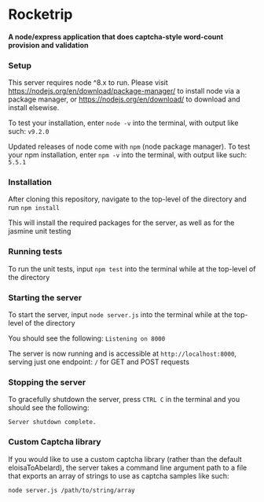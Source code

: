# Rocketrip
#### A node/express application that does captcha-style word-count provision and validation

### Setup
This server requires node ^8.x to run. Please visit <https://nodejs.org/en/download/package-manager/> to install node via a package manager, or <https://nodejs.org/en/download/> to download and install elsewise.

To test your installation, enter `node -v` into the terminal, with output like such: `v9.2.0`

Updated releases of node come with `npm` (node package manager). To test your npm installation, enter `npm -v` into the terminal, with output like such: `5.5.1`



### Installation
After cloning this repository, navigate to the top-level of the directory and run `npm install`

This will install the required packages for the server, as well as for the jasmine unit testing


### Running tests
To run the unit tests, input `npm test` into the terminal while at the top-level of the directory


### Starting the server
To start the server, input `node server.js` into the terminal while at the top-level of the directory

You should see the following: `Listening on 8000`

The server is now running and is accessible at `http://localhost:8000`, serving just one endpoint: `/` for GET and POST requests


### Stopping the server

To gracefully shutdown the server, press `CTRL C` in the terminal and you should see the following: 
```Shutting down server...
Server shutdown complete.
```


### Custom Captcha library
If you would like to use a custom captcha library (rather than the default eloisaToAbelard), the server takes a command line argument path to a file that exports an array of strings to use as captcha samples like such:

`node server.js /path/to/string/array`
